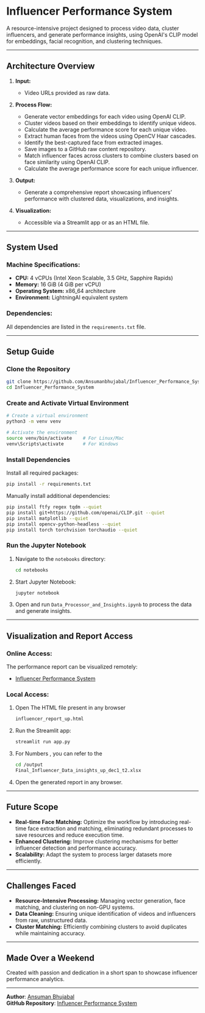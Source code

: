 # Influencer Performance System

A resource-intensive project designed to process video data, cluster influencers, and generate performance insights, using OpenAI's CLIP model for embeddings, facial recognition, and clustering techniques.

---

## **Architecture Overview**

1. **Input:**
   - Video URLs provided as raw data.

2. **Process Flow:**
   - Generate vector embeddings for each video using OpenAI CLIP.
   - Cluster videos based on their embeddings to identify unique videos.
   - Calculate the average performance score for each unique video.
   - Extract human faces from the videos using OpenCV Haar cascades.
   - Identify the best-captured face from extracted images.
   - Save images to a GitHub raw content repository.
   - Match influencer faces across clusters to combine clusters based on face similarity using OpenAI CLIP.
   - Calculate the average performance score for each unique influencer.

3. **Output:**
   - Generate a comprehensive report showcasing influencers’ performance with clustered data, visualizations, and insights.

4. **Visualization:**
   - Accessible via a Streamlit app or as an HTML file.

---

## **System Used**

### **Machine Specifications:**
- **CPU:** 4 vCPUs (Intel Xeon Scalable, 3.5 GHz, Sapphire Rapids)
- **Memory:** 16 GiB (4 GiB per vCPU)
- **Operating System:** x86_64 architecture
- **Environment:** LightningAI equivalent system

### **Dependencies:**
All dependencies are listed in the `requirements.txt` file.

---

## **Setup Guide**

### **Clone the Repository**
```bash
git clone https://github.com/Ansumanbhujabal/Influencer_Performance_System.git
cd Influencer_Performance_System
```

### **Create and Activate Virtual Environment**
```bash
# Create a virtual environment
python3 -m venv venv

# Activate the environment
source venv/bin/activate    # For Linux/Mac
venv\Scripts\activate       # For Windows
```

### **Install Dependencies**
Install all required packages:
```bash
pip install -r requirements.txt
```

Manually install additional dependencies:
```bash
pip install ftfy regex tqdm --quiet
pip install git+https://github.com/openai/CLIP.git --quiet
pip install matplotlib --quiet
pip install opencv-python-headless --quiet
pip install torch torchvision torchaudio --quiet
```

### **Run the Jupyter Notebook**
1. Navigate to the `notebooks` directory:
   ```bash
   cd notebooks
   ```
2. Start Jupyter Notebook:
   ```bash
   jupyter notebook
   ```
3. Open and run `Data_Processor_and_Insights.ipynb` to process the data and generate insights.

---

## **Visualization and Report Access**

### **Online Access:**
The performance report can be visualized remotely:
- [Influencer Performance System](https://influencerperformancesystemansumanbhujabala.streamlit.app/)

### **Local Access:**
1. Open The HTML file present in any browser
   ```bash
   influencer_report_up.html
   ```
2. Run the Streamlit app:
   ```bash
   streamlit run app.py
   ```
3. For Numbers , you can refer to the 
   ```bash
   cd /output
   Final_Influencer_Data_insights_up_dec1_t2.xlsx
   ```
3. Open the generated report in any browser.

---

## **Future Scope**
- **Real-time Face Matching:** Optimize the workflow by introducing real-time face extraction and matching, eliminating redundant processes to save resources and reduce execution time.
- **Enhanced Clustering:** Improve clustering mechanisms for better influencer detection and performance accuracy.
- **Scalability:** Adapt the system to process larger datasets more efficiently.

---

## **Challenges Faced**
- **Resource-Intensive Processing:** Managing vector generation, face matching, and clustering on non-GPU systems.
- **Data Cleaning:** Ensuring unique identification of videos and influencers from raw, unstructured data.
- **Cluster Matching:** Efficiently combining clusters to avoid duplicates while maintaining accuracy.

---

## **Made Over a Weekend**
Created with passion and dedication in a short span to showcase influencer performance analytics.

---

**Author**: [Ansuman Bhujabal](https://github.com/Ansumanbhujabal)  
**GitHub Repository**: [Influencer Performance System](https://github.com/Ansumanbhujabal/Influencer_Performance_System)  
